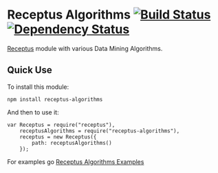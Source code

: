 # Receptus Algorithms [![Build Status](https://travis-ci.org/RocAlayo/receptus-algorithms.svg)](https://travis-ci.org/RocAlayo/receptus-algorithms) [![Dependency Status](https://david-dm.org/rocalayo/receptus-algorithms.svg)](https://david-dm.org/rocalayo/receptus-algorithms)

[Receptus](https://github.com/RocAlayo/receptus) module with various Data Mining Algorithms.

## Quick Use

To install this module:

	npm install receptus-algorithms
	
And then to use it:

	var Receptus = require("receptus"),
	    receptusAlgorithms = require("receptus-algorithms"),
		receptus = new Receptus({
			path: receptusAlgorithms()
		});

For examples go [Receptus Algorithms Examples](https://github.com/RocAlayo/receptus-algorithms/tree/master/examples)
